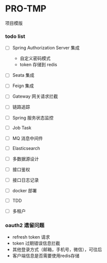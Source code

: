 # PRO-TMP
项目模版

### todo list
- [ ] Spring Authorization Server 集成

    - 自定义密码模式
    - token 存储到 redis
- [ ] Seata 集成
- [ ] Feign 集成
- [ ] Gateway 网关请求拦截
- [ ] 链路追踪
- [ ] Spring 服务状态监控
- [ ] Job Task
- [ ] MQ 消息中间件
- [ ] Elasticsearch
- [ ] 多数据源设计
- [ ] 接口鉴权
- [ ] 接口日志记录
- [ ] docker 部署
- [ ] TDD
- [ ] 多租户

### oauth2 遗留问题
- refresh token 请求
- token 过期错误信息拦截
- 其他登录方式（邮箱，手机号，微信），可往后
- 客户端信息是否需要使用redis存储